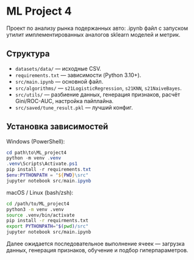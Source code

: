 # ML Project 4

Проект по анализу рынка подержанных авто: .ipynb файл с запуском утилит имплементированных аналогов sklearn моделей и метрик.

## Структура
- `datasets/data/` — исходные CSV.
- `requirements.txt` — зависимости (Python 3.10+).
- `src/main.ipynb` — основной файл.
- `src/algorithms/` — `s21LogisticRegression`, `s21KNN`, `s21NaiveBayes`.
- `src/utils/` — разбиение данных, генерация признаков, расчёт Gini/ROC-AUC, настройка пайплайна.
- `src/saved/tune_result.pkl` — лучший конфиг.

## Установка зависимостей
Windows (PowerShell):
```powershell
cd path\to\ML_project4
python -m venv .venv
.venv\Scripts\Activate.ps1
pip install -r requirements.txt
$env:PYTHONPATH = "${PWD}\src"
jupyter notebook src/main.ipynb
```

macOS / Linux (bash/zsh):
```bash
cd /path/to/ML_project4
python3 -m venv .venv
source .venv/bin/activate
pip install -r requirments.txt
export PYTHONPATH="$(pwd)/src"
jupyter notebook src/main.ipynb
```

Далее ожидается последовательное выполнение ячеек — загрузка данных, генерация признаков, обучение и подбор гиперпараметров.
